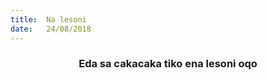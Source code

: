 ```yaml
---
title:  Na lesoni
date:   24/08/2018
---
```


### <center>Eda sa cakacaka tiko ena lesoni oqo</center>